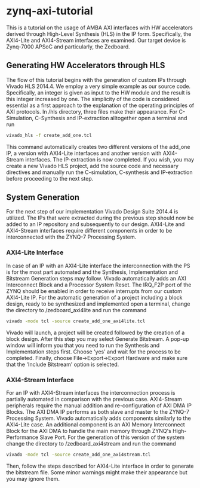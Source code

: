 # zynq-axi-tutorial

This is a tutorial on the usage of AMBA AXI interfaces with HW accelerators derived through High-Level Synthesis (HLS) in the IP form. Specifically, the AXI4-Lite and AXI4-Stream interfaces are examined. Our target device is Zynq-7000 APSoC and particularly, the Zedboard.

## Generating HW Accelerators through HLS

The flow of this tutorial begins with the generation of custom IPs through Vivado HLS 2014.4. We employ a very simple example as our source code. Specifically, an integer is given as input to the HW module and the result is this integer increased by one. The simplicity of the code is considered essential as a first approach to the explanation of the operating principles of AXI protocols. In /hls directory, three files make their appearance. For C-Simulation, C-Synthesis and IP-extraction alltogether open a terminal and run

```bash
vivado_hls -f create_add_one.tcl
```

This command automatically creates two different versions of the add_one IP, a version with AXI4-Lite interfaces and another version with AXI4-Stream interfaces. The IP-extraction is now completed. If you wish, you may create a new Vivado HLS project, add the source code and necessary directives and manually run the C-simulation, C-synthesis and IP-extraction before proceeding to the next step.

## System Generation

For the next step of our implementation Vivado Design Suite 2014.4 is utilized. The IPs that were extracted during the previous step should now be added to an IP repository and subsequently to our design. AXI4-Lite and AXI4-Stream interfaces require different components in order to be interconnected with the ZYNQ-7 Processing System. 

### AXI4-Lite Interface

In case of an IP with an AXI4-Lite interface the interconnection with the PS is for the most part automated and the Synthesis, Implementation and Bitstream Generation steps may follow. Vivado automatically adds an AXI Interconnect Block and a Processor System Reset. The IRQ_F2P port of the ZYNQ should be enabled in order to receive interrupts from our custom AXI4-Lite IP. For the automatic generation of a project including a block design, ready to be synthesized and implemented open a terminal, change the directory to /zedboard_axi4lite and run the command

```bash
vivado -mode tcl -source create_add_one_axi4lite.tcl
```

Vivado will launch, a project will be created followed by the creation of a block design. After this step you may select Generate Bitstream. A pop-up window will inform you that you need to run the Synthesis and Implementation steps first. Choose 'yes' and wait for the process to be completed. Finally, choose File->Export->Export Hardware and make sure that the 'Include Bitstream' option is selected.


### AXI4-Stream Interface

For an IP with AXI4-Stream interfaces the interconnection process is partially automated in comparison with the previous case. AXI4-Stream peripherals require the manual addition and re-configuration of AXI DMA IP Blocks. The AXI DMA IP performs as both slave and master to the ZYNQ-7 Processing System. Vivado automatically adds components similarly to the AXI4-Lite case. An additional component is an AXI Memory Interconnect Block for the AXI DMA to handle the main memory through ZYNQ's High-Performance Slave Port. For the generation of this version of the system change the directory to /zedboard_axi4stream and run the command

```bash
vivado -mode tcl -source create_add_one_axi4stream.tcl
```

Then, follow the steps described for AXI4-Lite interface in order to generate the bitstream file. Some minor warnings might make their appearance but you may ignore them.
